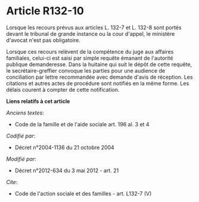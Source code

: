 # Article R132-10

Lorsque les recours prévus aux articles L. 132-7 et L. 132-8 sont portés devant le tribunal de grande instance ou la cour
d'appel, le ministère d'avocat n'est pas obligatoire. 

Lorsque ces recours relèvent de la compétence du juge aux affaires familiales, celui-ci est saisi par simple requête émanant
de l'autorité publique demanderesse. Dans la huitaine qui suit le dépôt de cette requête, le secrétaire-greffier convoque les
parties pour une audience de conciliation par lettre recommandée avec demande d'avis de réception. Les citations et autres
actes de procédure sont notifiés en la même forme. Les délais courent à compter de cette notification.

**Liens relatifs à cet article**

_Anciens textes_:

  - Code de la famille et de l'aide sociale art. 196 al. 3 et 4

_Codifié par_:

  - Décret n°2004-1136 du 21 octobre 2004

_Modifié par_:

  - Décret n°2012-634 du 3 mai 2012 - art. 21

_Cite_:

  - Code de l'action sociale et des familles - art. L132-7 (V)

